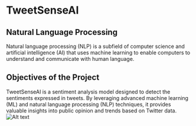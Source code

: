 # TweetSenseAI
## Natural Language Processing
Natural language processing (NLP) is a subfield of computer science and artificial intelligence (AI) that uses machine learning to enable computers to understand and communicate with human language.
## Objectives of the Project
TweetSenseAI is a sentiment analysis model designed to detect the sentiments expressed in tweets. By leveraging advanced machine learning (ML) and natural language processing (NLP) techniques, it provides valuable insights into public opinion and trends based on Twitter data. 
![Alt text](https://example.com/path/to/image.png)
